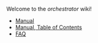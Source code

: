 Welcome to the _orchestrator_ wiki!

* [Manual](Orchestrator-Manual)
* [Manual, Table of Contents](Orchestrator-Manual#toc)
* [FAQ](FAQ)

